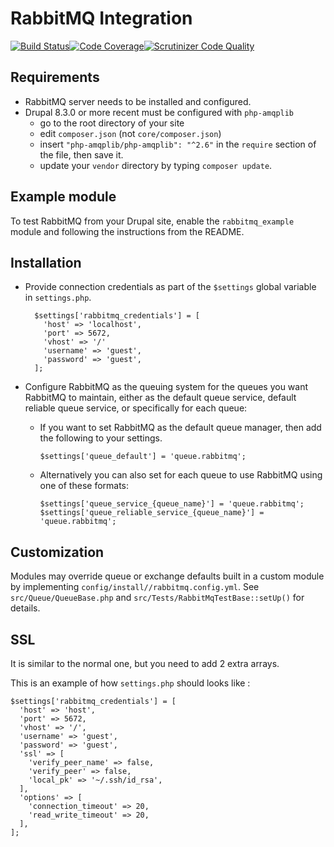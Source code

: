 RabbitMQ Integration
====================

[![Build Status](https://travis-ci.org/FGM/rabbitmq.svg?branch=travis)](https://travis-ci.org/FGM/rabbitmq)[![Code Coverage](https://scrutinizer-ci.com/g/FGM/rabbitmq/badges/coverage.png?b=travis)](https://scrutinizer-ci.com/g/FGM/rabbitmq/?branch=travis)[![Scrutinizer Code Quality](https://scrutinizer-ci.com/g/FGM/rabbitmq/badges/quality-score.png?b=travis)](https://scrutinizer-ci.com/g/FGM/rabbitmq/?branch=travis)

Requirements
------------

* RabbitMQ server needs to be installed and configured.
* Drupal 8.3.0 or more recent must be configured with `php-amqplib`  
    * go to the root directory of your site
    * edit `composer.json` (not `core/composer.json`)
    * insert `"php-amqplib/php-amqplib": "^2.6"` in the `require` section of 
      the file, then save it.
    * update your `vendor` directory by typing `composer update`.

Example module
--------------

To test RabbitMQ from your Drupal site, enable the `rabbitmq_example` module and following the instructions from the README.

Installation
------------

* Provide connection credentials as part of the `$settings` global variable in 
  `settings.php`.

        $settings['rabbitmq_credentials'] = [
          'host' => 'localhost',
          'port' => 5672,
          'vhost' => '/'
          'username' => 'guest',
          'password' => 'guest',
        ];

* Configure RabbitMQ as the queuing system for the queues you want RabbitMQ to 
  maintain, either as the default queue service, default reliable queue service,
  or specifically for each queue:
    * If you want to set RabbitMQ as the default queue manager, then add the 
      following to your settings.

          $settings['queue_default'] = 'queue.rabbitmq';
    * Alternatively you can also set for each queue to use RabbitMQ using one 
      of these formats:

          $settings['queue_service_{queue_name}'] = 'queue.rabbitmq';
          $settings['queue_reliable_service_{queue_name}'] = 'queue.rabbitmq';


Customization
-------------

Modules may override queue or exchange defaults built in a custom module by implementing
`config/install//rabbitmq.config.yml`. See `src/Queue/QueueBase.php` and 
`src/Tests/RabbitMqTestBase::setUp()` for details.


SSL
-------

It is similar to the normal one, but you need to add 2 extra arrays. 

This is an example of how `settings.php` should looks like :

```
$settings['rabbitmq_credentials'] = [
  'host' => 'host',
  'port' => 5672,
  'vhost' => '/',
  'username' => 'guest',
  'password' => 'guest',
  'ssl' => [
    'verify_peer_name' => false,
    'verify_peer' => false,
    'local_pk' => '~/.ssh/id_rsa',
  ],
  'options' => [
    'connection_timeout' => 20,
    'read_write_timeout' => 20,
  ],
];
```
